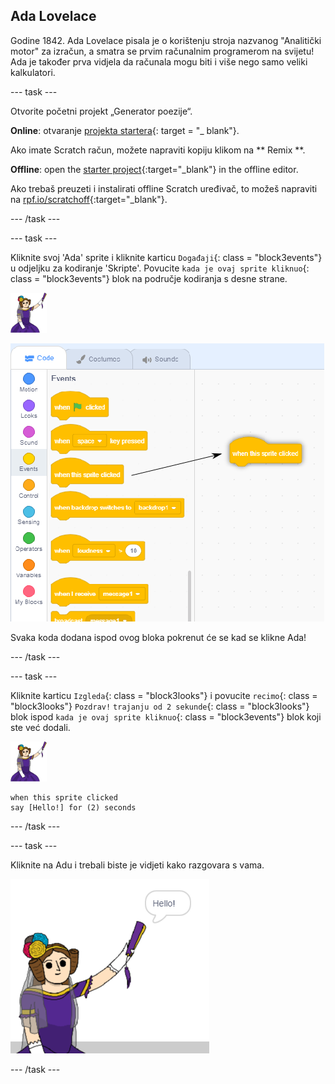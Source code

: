 ## Ada Lovelace

Godine 1842. Ada Lovelace pisala je o korištenju stroja nazvanog "Analitički motor" za izračun, a smatra se prvim računalnim programerom na svijetu! Ada je također prva vidjela da računala mogu biti i više nego samo veliki kalkulatori.

\--- task \---

Otvorite početni projekt „Generator poezije“.

**Online**: otvaranje [projekta startera](http://rpf.io/poetry-on){: target = "_ blank"}.

Ako imate Scratch račun, možete napraviti kopiju klikom na ** Remix **.

**Offline**: open the [starter project](http://rpf.io/p/en/poetry-generator-go){:target="_blank"} in the offline editor.

Ako trebaš preuzeti i instalirati offline Scratch uređivač, to možeš napraviti na [rpf.io/scratchoff](http://rpf.io/scratchoff){:target="_blank"}.

\--- /task \---

\--- task \---

Kliknite svoj 'Ada' sprite i kliknite karticu `Događaji`{: class = "block3events"} u odjeljku za kodiranje 'Skripte'. Povucite `kada je ovaj sprite kliknuo`{: class = "block3events"} blok na područje kodiranja s desne strane.

![ada sprite](images/ada-sprite.png)

![povlačenjem kada je ovaj sprite kliknuo blok](images/poetry-click.png)

Svaka koda dodana ispod ovog bloka pokrenut će se kad se klikne Ada!

\--- /task \---

\--- task \---

Kliknite karticu `Izgleda`{: class = "block3looks"} i povucite `recimo`{: class = "block3looks"} `Pozdrav!` `trajanju od 2 sekunde`{: class = "block3looks"} blok ispod `kada je ovaj sprite kliknuo`{: class = "block3events"} blok koji ste već dodali.

![ada sprite](images/ada-sprite.png)

```blocks3
when this sprite clicked
say [Hello!] for (2) seconds
```

\--- /task \---

\--- task \---

Kliknite na Adu i trebali biste je vidjeti kako razgovara s vama.

![screenshot](images/poetry-say-test.png)

\--- /task \---
